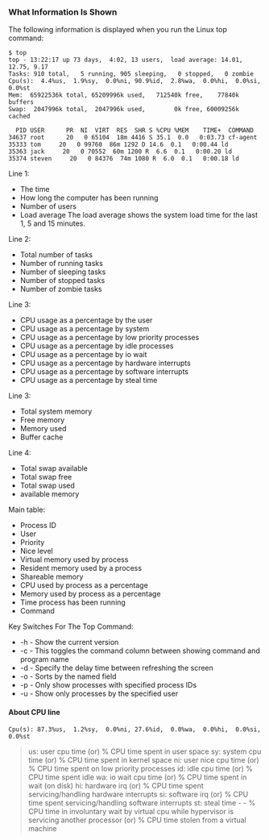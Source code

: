 ### What Information Is Shown
The following information is displayed when you run the Linux top command:
```
$ top
top - 13:22:17 up 73 days,  4:02, 13 users,  load average: 14.01, 12.75, 9.17
Tasks: 910 total,   5 running, 905 sleeping,   0 stopped,   0 zombie
Cpu(s):  4.4%us,  1.9%sy,  0.0%ni, 90.9%id,  2.8%wa,  0.0%hi,  0.0%si,  0.0%st
Mem:  65922536k total, 65209996k used,   712540k free,    77840k buffers
Swap:  2047996k total,  2047996k used,        0k free, 60009256k cached

  PID USER      PR  NI  VIRT  RES  SHR S %CPU %MEM    TIME+  COMMAND
34637 root      20   0 65104  18m 4416 S 35.1  0.0   0:03.73 cf-agent
35333 tom     20   0 99760  86m 1292 D 14.6  0.1   0:00.44 ld
35363 jack     20   0 70552  60m 1200 R  6.6  0.1   0:00.20 ld
35374 steven     20   0 84376  74m 1080 R  6.0  0.1   0:00.18 ld
```

Line 1:
* The time
* How long the computer has been running
* Number of users
* Load average
The load average shows the system load time for the last 1, 5 and 15 minutes.

Line 2:
* Total number of tasks
* Number of running tasks
* Number of sleeping tasks
* Number of stopped tasks
* Number of zombie tasks

Line 3:
* CPU usage as a percentage by the user
* CPU usage as a percentage by system
* CPU usage as a percentage by low priority processes
* CPU usage as a percentage by idle processes
* CPU usage as a percentage by io wait
* CPU usage as a percentage by hardware interrupts
* CPU usage as a percentage by software interrupts
* CPU usage as a percentage by steal time

Line 3:
* Total system memory
* Free memory
* Memory used
* Buffer cache

Line 4:
* Total swap available
* Total swap free
* Total swap used
* available memory

Main table:
* Process ID
* User
* Priority
* Nice level
* Virtual memory used by process
* Resident memory used by a process
* Shareable memory
* CPU used by process as a percentage
* Memory used by process as a percentage
* Time process has been running
* Command


Key Switches For The Top Command:
* -h - Show the current version
* -c - This toggles the command column between showing command and program name
* -d - Specify the delay time between refreshing the screen
* -o - Sorts by the named field
* -p - Only show processes with specified process IDs
* -u - Show only processes by the specified user

#### About CPU line
```
Cpu(s): 87.3%us,  1.2%sy,  0.0%ni, 27.6%id,  0.0%wa,  0.0%hi,  0.0%si,  0.0%st
```
> us: user cpu time (or) % CPU time spent in user space
sy: system cpu time (or) % CPU time spent in kernel space
ni: user nice cpu time (or) % CPU time spent on low priority processes
id: idle cpu time (or) % CPU time spent idle
wa: io wait cpu time (or) % CPU time spent in wait (on disk)
hi: hardware irq (or) % CPU time spent servicing/handling hardware interrupts
si: software irq (or) % CPU time spent servicing/handling software interrupts
st: steal time - - % CPU time in involuntary wait by virtual cpu while hypervisor is servicing another processor (or) % CPU time stolen from a virtual machine
